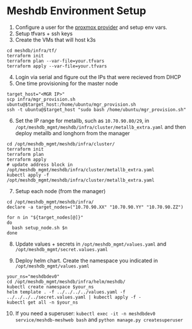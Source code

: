 # Meshdb Environment Setup

1. Configure a user for the [proxmox provider](https://registry.terraform.io/providers/Telmate/proxmox/latest/docs) and setup env vars.
2. Setup tfvars + ssh keys
3. Create the VMs that will host k3s
```
cd meshdb/infra/tf/
terraform init
terraform plan --var-file=your.tfvars
terraform apply --var-file=your.tfvars
```
4. Login via serial and figure out the IPs that were recieved from DHCP
5. One time provisioning for the master node

```
target_host="<MGR IP>"
scp infra/mgr_provision.sh ubuntu@$target_host:/home/ubuntu/mgr_provision.sh
ssh -t ubuntu@$target_host "sudo bash /home/ubuntu/mgr_provision.sh"
```

6. Set the IP range for metallb, such as `10.70.90.80/29`, in `/opt/meshdb_mgmt/meshdb/infra/cluster/metallb_extra.yaml` and then deploy metallb and longhorn from the manager
```
cd /opt/meshdb_mgmt/meshdb/infra/cluster/
terraform init
terraform plan
terraform apply
# update address block in /opt/meshdb_mgmt/meshdb/infra/cluster/metallb_extra.yaml
kubectl apply -f /opt/meshdb_mgmt/meshdb/infra/cluster/metallb_extra.yaml
```

7. Setup each node (from the manager)

```
cd /opt/meshdb_mgmt/meshdb/infra/
declare -a target_nodes=("10.70.90.XX" "10.70.90.YY" "10.70.90.ZZ")

for n in "${target_nodes[@]}"
do
  bash setup_node.sh $n
done
```

8. Update values + secrets in `/opt/meshdb_mgmt/values.yaml` and `/opt/meshdb_mgmt/secret.values.yaml`

9. Deploy helm chart. Create the namespace you indicated in `/opt/meshdb_mgmt/values.yaml`

```
your_ns="meshdbdev0"
cd /opt/meshdb_mgmt/meshdb/infra/helm/meshdb/
kubectl create namespace $your_ns
helm template . -f ../../../../values.yaml -f ../../../../secret.values.yaml | kubectl apply -f -
kubectl get all -n $your_ns
```

10. If you need a superuser: `kubectl exec -it -n meshdbdev0 service/meshdb-meshweb bash` and `python manage.py createsuperuser`
